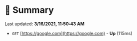 # 📖 Summary
Last updated: **3/16/2021, 11:50:43 AM**

- `GET` [https://google.com](https://google.com) - **Up** (115ms)
